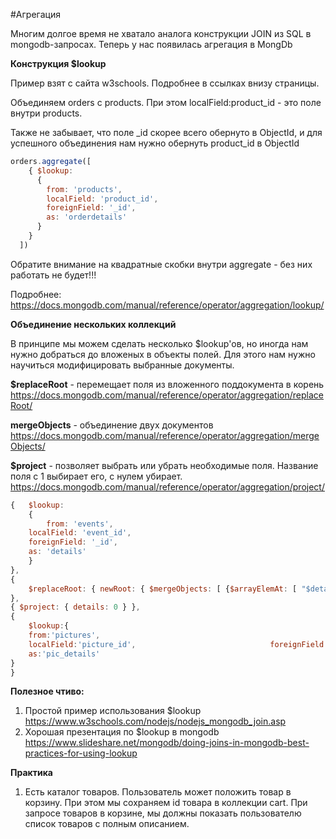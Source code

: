 #Агрегация

Многим долгое время не хватало аналога конструкции JOIN из SQL в mongodb-запросах. Теперь у нас появилась агрегация в MongDb

**Конструкция $lookup**

Пример взят с сайта w3schools. Подробнее в ссылках внизу страницы.

Объединяем orders с products. При этом localField:product_id - это поле внутри products.

Также не забывает, что поле _id скорее всего обернуто в ObjectId, и для успешного объединения нам нужно обернуть product_id в ObjectId

```js
orders.aggregate([
    { $lookup:
      {
        from: 'products',
        localField: 'product_id',
        foreignField: '_id',
        as: 'orderdetails'
      }
    }
  ])
```

Обратите внимание на квадратные скобки внутри aggregate - без них работать не будет!!!


Подробнее:
https://docs.mongodb.com/manual/reference/operator/aggregation/lookup/

**Объединение нескольких коллекций**

В принципе мы можем сделать несколько $lookup'ов, но иногда нам нужно добраться до вложеных в объекты полей. Для этого нам нужно научиться модифицировать выбранные документы.


**$replaceRoot** - перемещает поля из вложенного поддокумента в корень
https://docs.mongodb.com/manual/reference/operator/aggregation/replaceRoot/

**mergeObjects** - объединение двух документов
https://docs.mongodb.com/manual/reference/operator/aggregation/mergeObjects/

**$project** - позволяет выбрать или убрать необходимые поля. Название поля с 1 выбирает его, с нулем убирает.
https://docs.mongodb.com/manual/reference/operator/aggregation/project/

```js
{   $lookup:
    {
        from: 'events',
	localField: 'event_id',
	foreignField: '_id',
	as: 'details'
    }
},
{
    $replaceRoot: { newRoot: { $mergeObjects: [ {$arrayElemAt: [ "$details", 0 ] }, "$$ROOT" ] } }
},
{ $project: { details: 0 } },
{
    $lookup:{
    from:'pictures',
    localField:'picture_id',					          foreignField: '_id',
    as:'pic_details'
}
}
```


**Полезное чтиво:**
1. Простой пример использования $lookup
https://www.w3schools.com/nodejs/nodejs_mongodb_join.asp
2. Хорошая презентация по $lookup в mongodb
https://www.slideshare.net/mongodb/doing-joins-in-mongodb-best-practices-for-using-lookup

**Практика**

1. Есть каталог товаров. Пользователь может положить товар в корзину. При этом мы сохраняем id товара в коллекции cart. При запросе товаров в корзине, мы должны показать пользователю список товаров с полным описанием.